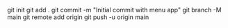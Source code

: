 git init
git add .
git commit -m "Initial commit with menu app"
git branch -M main
git remote add origin <your-repository-url>
git push -u origin main

